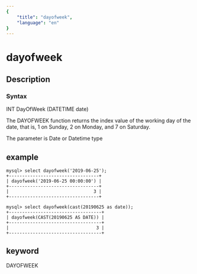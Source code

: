 ```yaml
---
{
    "title": "dayofweek",
    "language": "en"
}
---
```


<!-- 
Licensed to the Apache Software Foundation (ASF) under one
or more contributor license agreements.  See the NOTICE file
distributed with this work for additional information
regarding copyright ownership.  The ASF licenses this file
to you under the Apache License, Version 2.0 (the
"License"); you may not use this file except in compliance
with the License.  You may obtain a copy of the License at

  http://www.apache.org/licenses/LICENSE-2.0

Unless required by applicable law or agreed to in writing,
software distributed under the License is distributed on an
"AS IS" BASIS, WITHOUT WARRANTIES OR CONDITIONS OF ANY
KIND, either express or implied.  See the License for the
specific language governing permissions and limitations
under the License.
-->

# dayofweek

## Description

### Syntax

INT DayOfWeek (DATETIME date)

The DAYOFWEEK function returns the index value of the working day of the date, that is, 1 on Sunday, 2 on Monday, and 7 on Saturday.

The parameter is Date or Datetime type

## example

```
mysql> select dayofweek('2019-06-25');
+----------------------------------+
| dayofweek('2019-06-25 00:00:00') |
+----------------------------------+
|                                3 |
+----------------------------------+

mysql> select dayofweek(cast(20190625 as date));
+-----------------------------------+
| dayofweek(CAST(20190625 AS DATE)) |
+-----------------------------------+
|                                 3 |
+-----------------------------------+
```

## keyword

DAYOFWEEK
